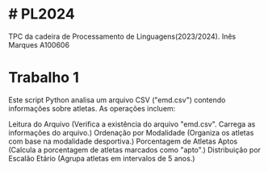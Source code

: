 # # PL2024
TPC da cadeira de Processamento de Linguagens(2023/2024).
Inês Marques
A100606


 # Trabalho 1

Este script Python analisa um arquivo CSV ("emd.csv") contendo informações sobre atletas. As operações incluem:

Leitura do Arquivo (Verifica a existência do arquivo "emd.csv". Carrega as informações do arquivo.)
Ordenação por Modalidade (Organiza os atletas com base na modalidade desportiva.)
Porcentagem de Atletas Aptos (Calcula a porcentagem de atletas marcados como "apto".)
Distribuição por Escalão Etário (Agrupa atletas em intervalos de 5 anos.)


